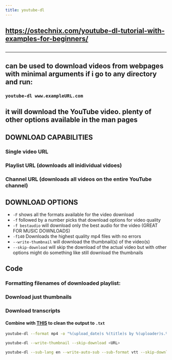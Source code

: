 ```yaml
---
title: youtube-dl
---
```


## https://ostechnix.com/youtube-dl-tutorial-with-examples-for-beginners/
## 
---
## can be used to download videos from webpages with minimal arguments if i go to any directory and run:
### `youtube-dl www.exampleURL.com`
## it will download the YouTube video. plenty of other options available in the man pages
## DOWNLOAD CAPABILITIES
### Single video URL
### Playlist URL (downloads all inidividual vidoes)
### Channel URL (downloads all videos on the entire YouTube channel)
## DOWNLOAD OPTIONS
- `-F` shows all the formats available for the video download
- `-f` followed by a number picks that download options for video quality
- `-f bestaudio` will download only the best audio for the video (GREAT FOR MUSIC DOWNLOADS)
- `-f140` Downloads the highest quality mp4 files with no errors
- `--write-thumbnail` will download the thumbnail(s) of the video(s)
- `--skip-download` will skip the download of the actual video but with other options might do something like still download the thumbnails
## Code
### Formatting filenames of downloaded playlist:
####
### Download just thumbnails
####
### Download transcripts
####
#### Combine with [THIS](https://gist.github.com/glasslion/b2fcad16bc8a9630dbd7a945ab5ebf5e) to clean the output to `.txt`


```bash
youtube-dl --format mp4 -o "%(upload_date)s %(title)s by %(uploader)s.%(ext)s" <URL>
```

```bash
youtube-dl --write-thumbnail --skip-download <URL>
```

```bash
youtube-dl --sub-lang en --write-auto-sub --sub-format vtt --skip-download <URL>
```
